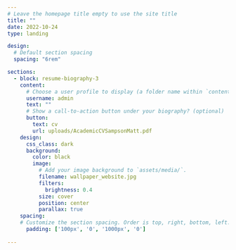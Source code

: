 ```yaml
---
# Leave the homepage title empty to use the site title
title: ""
date: 2022-10-24
type: landing

design:
  # Default section spacing
  spacing: "6rem"

sections:
  - block: resume-biography-3
    content:
      # Choose a user profile to display (a folder name within `content/authors/`)
      username: admin
      text: ""
      # Show a call-to-action button under your biography? (optional)
      button:
        text: cv
        url: uploads/AcademicCVSampsonMatt.pdf
    design:
      css_class: dark
      background:
        color: black
        image:
          # Add your image background to `assets/media/`.
          filename: wallpaper_website.jpg
          filters:
            brightness: 0.4
          size: cover
          position: center
          parallax: true
    spacing:
    # Customize the section spacing. Order is top, right, bottom, left.
      padding: ['100px', '0', '1000px', '0']
  
---
```


